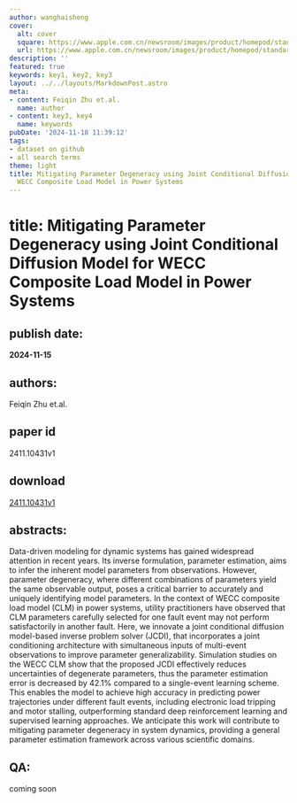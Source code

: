 ```yaml
---
author: wanghaisheng
cover:
  alt: cover
  square: https://www.apple.com.cn/newsroom/images/product/homepod/standard/Apple-HomePod-hero-230118_big.jpg.large_2x.jpg
  url: https://www.apple.com.cn/newsroom/images/product/homepod/standard/Apple-HomePod-hero-230118_big.jpg.large_2x.jpg
description: ''
featured: true
keywords: key1, key2, key3
layout: ../../layouts/MarkdownPost.astro
meta:
- content: Feiqin Zhu et.al.
  name: author
- content: key3, key4
  name: keywords
pubDate: '2024-11-18 11:39:12'
tags:
- dataset on github
- all search terms
theme: light
title: Mitigating Parameter Degeneracy using Joint Conditional Diffusion Model for
  WECC Composite Load Model in Power Systems
---
```


# title: Mitigating Parameter Degeneracy using Joint Conditional Diffusion Model for WECC Composite Load Model in Power Systems 
## publish date: 
**2024-11-15** 
## authors: 
  Feiqin Zhu et.al. 
## paper id
2411.10431v1
## download
[2411.10431v1](http://arxiv.org/abs/2411.10431v1)
## abstracts:
Data-driven modeling for dynamic systems has gained widespread attention in recent years. Its inverse formulation, parameter estimation, aims to infer the inherent model parameters from observations. However, parameter degeneracy, where different combinations of parameters yield the same observable output, poses a critical barrier to accurately and uniquely identifying model parameters. In the context of WECC composite load model (CLM) in power systems, utility practitioners have observed that CLM parameters carefully selected for one fault event may not perform satisfactorily in another fault. Here, we innovate a joint conditional diffusion model-based inverse problem solver (JCDI), that incorporates a joint conditioning architecture with simultaneous inputs of multi-event observations to improve parameter generalizability. Simulation studies on the WECC CLM show that the proposed JCDI effectively reduces uncertainties of degenerate parameters, thus the parameter estimation error is decreased by 42.1% compared to a single-event learning scheme. This enables the model to achieve high accuracy in predicting power trajectories under different fault events, including electronic load tripping and motor stalling, outperforming standard deep reinforcement learning and supervised learning approaches. We anticipate this work will contribute to mitigating parameter degeneracy in system dynamics, providing a general parameter estimation framework across various scientific domains.
## QA:
coming soon
